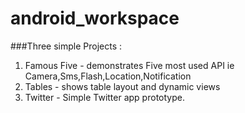 # android_workspace

###Three simple Projects : 

1. Famous Five - demonstrates Five most used API ie Camera,Sms,Flash,Location,Notification
2. Tables - shows table layout and dynamic views
3. Twitter - Simple Twitter app prototype.
